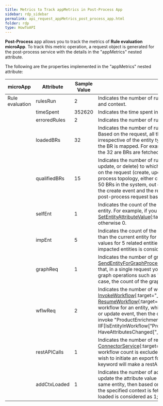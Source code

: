 ```yaml
---
title: Metrics to Track appMetrics in Post-Process App
sidebar: rdp_sidebar
permalink: api_request_appMetrics_post_process_app.html
folder: rdp
type: HowToAPI
---
```


**Post-Process** app allows you to track the metrics of **Rule evaluation microApp**. To track this metric operation, a request object is generated for the post-process service with the details in the "appMetrics" nested attribute.  

The following are the properties implemented in the "appMetrics" nested attribute:

| microApp | Attribute | Sample Value | Description |
|----------|-----------|--------|-------------|
| Rule evaluation | rulesRun | 2 | Indicates the number of rules executed. Note that, the count indicates only the post-process rules that are mapped at self and context. |
| | timeSpent | 352620 | Indicates the time spent in rule evaluation. Note that the duration is in milliseconds. |
| | erroredRules | 2 | Indicates the number of rules that consist of error (both runtime and syntax error). |
| | loadedBRs | 32 | Indicates the number of rules, which are loaded from the elastic. The created/updated rules are stored in the elastic. Based on the request, all the enabled rules, which have "Is Draft" flag set to "false" are fetched from the elastic irrespective of the entity type, rule type (validation/computation/post-process), and event type (create/update) to which the BR is mapped. For example, 30 BRs are present in the elastic. In addition, if two BRs are created in the system, then all the 32 are BRs are fetched from the elastic. In this example, the total number of the loadedBRs is considered as 32. | 
| | qualifiedBRs | 15 | Indicates the number of rules which gets qualified based on the rule type, execution mode, and event type (create, update, or delete) to which the BRs are mapped to. Consider that there are 50 Business Rules (BRs) in the system. Based on the request (create, update, or delete), the rule engine will calculate the number of rules it must run. In case of post-process topology, either computation post-process or validation post-process rules get qualified. For example, there are 50 BRs in the system, out of which 25 are computation post-process rules. Out of 25 BRs, 10 BRs are mapped based on the create event and the remaining 15 BRs are mapped based on the update event. If you wish to track the computation post-process request based on the update event, then only 15 BRs get qualified. |
| | selfEnt | 1 | Indicates the count of the self entity when the post-process BR sends the request to manage app, to update the current entity. For example, if you wish to send the request to set the attribute value for the current entity by using [SetEntityAttributeValue](/{{site.data.rdp_links_version.APP}}/ddg_post_process_keyword_SetEntityAttributeValue.html){:target="_blank"} keyword, then the count of the self impacted entities is considered as 1; otherwise 0.|   
| | impEnt | 5 | Indicates the count of the impacted entities other than the current entity when the post-process BR sends any entity other than the current entity for update to the manage app. For example, if you wish to send the request to set the attribute values for 5 related entities by using [SetRelatedEntityAttributeValue](/{{site.data.rdp_links_version.APP}}/ddg_post_process_keyword_SetRelatedEntityAttributeValue.html){:target="_blank"} keyword, then the count of the impacted entities is considered as 5; otherwise 0.| 
| | graphReq | 1 | Indicates the number of graph requests triggered from post-process keywords such as [SendEntityForGraphProcessing](/{{site.data.rdp_links_version.APP}}/ddg_post_process_keyword_SendEntityForGraphProcessing.html){:target="_blank"} and [SendRelatedEntitiesForGraphProcessing](/{{site.data.rdp_links_version.APP}}/ddg_post_process_keyword_SendRelatedEntitiesForGraphProcessing.html){:target="_blank"}. Note that, in a single request you can trigger multiple graph operations in the same entity. For example, you wish to track the graph operations such as "Send SKU for graph processing" and "Auto link an image to SKU" in a single request. In this case, the count of the graph request is considered as 1. | 
| | wflwReq | 2 | Indicates the number of workflow requests triggered using post-process keywords such as  [InvokeWorkflow](/{{site.data.rdp_links_version.APP}}/ddg_post_process_keyword_InvokeWorkflow.html){:target="_blank"}, [IsEntityInWorkflow](/{{site.data.rdp_links_version.APP}}/ddg_core_keyword_IsEntityInWorkflow.html){:target="_blank"}, [ChangeAssignment](/{{site.data.rdp_links_version.APP}}/ddg_post_process_keyword_ChangeAssignment.html){:target="_blank"}, [ResumeWorkflow](/{{site.data.rdp_links_version.APP}}/ddg_post_process_keyword_ResumeWorkflow.html){:target="_blank"}, and so on. For example, you wish to invoke "ProductEnrichmentForGermany" workflow for an entity, which has not entered the workflow. If BR is triggered to invoke the workflow based on the create or update event, then the count of the workflow request is considered as 2. The following is the sample business rule to invoke "ProductEnrichmentForGermany" workflow for an entity:<br/> IIF[IsEntityInWorkflow["ProductEnrichmentForGermany"]=false AND HaveAttributesChanged["_DEFAULT","_DEFAULT","description"],InvokeWorkflow["ProductEnrichmentForGermany"],false] | 
| | restAPICalls | 1 | Indicates the number of rest API calls made from post-process keywords such as [InitiateExport](/{{site.data.rdp_links_version.APP}}/ddg_post_process_keyword_InitiateExport.html){:target="_blank"}, [ConnectorService](/{{site.data.rdp_links_version.APP}}/connector_service_keywords.html){:target="_blank"}, and [GetRestAPIResponse](/{{site.data.rdp_links_version.APP}}/ddg_core_keyword_GetRestAPIResponse.html){:target="_blank"}, which is a core keyword. Note that, the workflow count is excluded from the "restAPICalls", as it is shown in the workflow request separately. For example, if you wish to initiate an export for the current entity based on the specified profiles, then [InitiateExport](/{{site.data.rdp_links_version.APP}}/ddg_post_process_keyword_InitiateExport.html){:target="_blank"} keyword will make a restAPICall to RSConnect Publish API. |
| | addCtxLoaded | 1 | Indicates the number of additional contexts loaded during the execution of BR. For example, you have a requirement to update the attribute value in self context but the BR is triggered to update the attribute in the "Germany" context for the same entity, then based on the request the "Germany" context is fetched from the elastic to update the attribute value. If the specified context is fetched from the elastic to update the attribute value, then the count of the additional contexts loaded is considered as 1; otherwise 0. |
